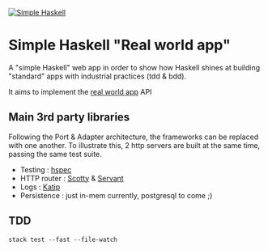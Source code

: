 [![Simple Haskell](http://simplehaskell.org/badges/badge.svg)](http://simplehaskell.org)
# Simple Haskell "Real world app"

A "simple Haskell" web app in order to show how Haskell shines at building "standard" apps with industrial practices (tdd & bdd).

It aims to implement the [real world app](https://github.com/gothinkster/realworld) API

## Main 3rd party libraries
Following the Port & Adapter architecture, the frameworks can be replaced with one another. To illustrate this, 2 http servers are built at the same time, passing the same test suite.

- Testing : [hspec](https://hackage.haskell.org/package/hspec)
- HTTP router : [Scotty](https://hackage.haskell.org/package/scotty) & [Servant](https://hackage.haskell.org/package/servant)
- Logs : [Katip](https://hackage.haskell.org/package/katip)
- Persistence : just in-mem currently, postgresql to come ;)

## TDD

```
stack test --fast --file-watch
```
